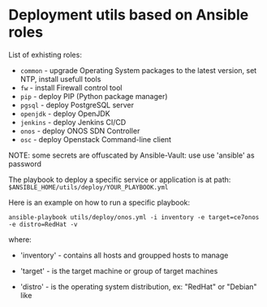 # Deployment utils based on Ansible roles

List of exhisting roles:

* ```common``` - upgrade Operating System packages to the latest version, set NTP, install usefull tools
* ```fw``` - install Firewall control tool
* ```pip``` - deploy PIP (Python package manager)
* ```pgsql``` - deploy PostgreSQL server
* ```openjdk``` - deploy OpenJDK
* ```jenkins``` - deploy Jenkins CI/CD 
* ```onos``` - deploy ONOS SDN Controller
* ```osc``` - deploy Openstack Command-line client

NOTE: some secrets are offuscated by Ansible-Vault: use use 'ansible' as password

The playbook to deploy a specific service or application is at path: ```$ANSIBLE_HOME/utils/deploy/YOUR_PLAYBOOK.yml```

Here is an example on how to run a specific playbook:

```ansible-playbook utils/deploy/onos.yml -i inventory -e target=ce7onos -e distro=RedHat -v```

where:

* 'inventory' - contains all hosts and groupped hosts to manage

* 'target' - is the target machine or group of target machines

* 'distro' - is the operating system distribution, ex: "RedHat" or "Debian" like
